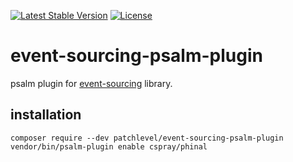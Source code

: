 [![Latest Stable Version](https://poser.pugx.org/patchlevel/event-sourcing-psalm-plugin/v)](//packagist.org/packages/patchlevel/event-sourcing-psalm-plugin)
[![License](https://poser.pugx.org/patchlevel/event-sourcing-psalm-plugin/license)](//packagist.org/packages/patchlevel/event-sourcing-psalm-plugin)

# event-sourcing-psalm-plugin

psalm plugin for [event-sourcing](https://github.com/patchlevel/event-sourcing) library.

## installation

```
composer require --dev patchlevel/event-sourcing-psalm-plugin
vendor/bin/psalm-plugin enable cspray/phinal
```
